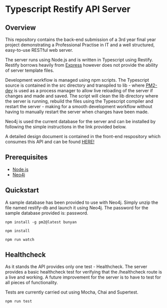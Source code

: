# Typescript Restify API Server

## Overview

This repository contains the back-end submission of a 3rd year final year project demonstrating a Professional Practise in IT and a well structured, easy-to-use RESTful web server.

The server runs using Node.js and is written in Typescript using Restify. Restify borrows heavily from [Express](https://expressjs.com/) however does not provide the ability of server template files.

Development workflow is managed using npm scripts. The Typescript source is contained in the src directory and transpiled to lib - where [PM2-dev](http://pm2.keymetrics.io/docs/usage/pm2-development/) is used as a process manager to allow live reloading of the server if changes and made and saved. The script will clean the lib directory where the server is running, rebuild the files using the Typescript compiler and restart the server - making for a smooth development workflow without having to manually restart the server when changes have been made.

Neo4j is used the current database for the server and can be installed by following the simple instructions in the link provided below.

A detailed design document is contained in the front-end respository which consumes this API and can be found [HERE!](https://github.com/damiannolan/angular2-webapp/tree/master/design)

## Prerequisites

- [Node.js](https://nodejs.org/en/)
- [Neo4j](https://neo4j.com/download/)

## Quickstart

A sample database has been provided to use with Neo4j. Simply unzip the file named restify-db and launch it using Neo4j.
The password for the sample database provided is: password.

    npm install -g pm2@latest bunyan

    npm install

    npm run watch

## Healthcheck

As it stands the API provides only one test - Healthcheck. The server provides a basic healthcheck test for verifying that the /healthcheck route is a live and working. A future improvement for the server is to have to test for all pieces of functionality.

Tests are currently carried out using Mocha, Chai and Supertest.

    npm run test

